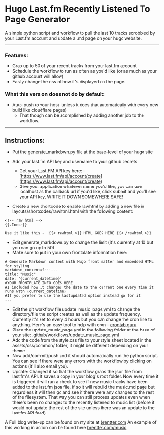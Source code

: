 # Hugo Last.fm Recently Listened To Page Generator

A simple python script and workflow to pull the last 10 tracks scrobbled by your Last.fm account and update a .md page on your hugo website.

---

### Features:
 - Grab up to 50 of your recent tracks from your last.fm account
 - Schedule the workflow to run as often as you'd like (or as much as your github account will allow)
 - Easily change the css of how it's displayed on the page.

### What this version does not do by default:
 - Auto-push to your host (unless it does that automatically with every new build like cloudflare pages)
     - That though can be acomplished by adding another job to the workflow.
---

## Instructions:

 - Put the generate_markdown.py file at the base-level of your hugo site
 - Add your last.fm API key and username to your github secrets
    - Get your Last.FM API key here: - [https://www.last.fm/api/account/create](https://www.last.fm/api/account/create)
    - Give your application whatever name you'd like, you can use localhost as the callback url if you'd like, click submit and you'll see your API key, WRITE IT DOWN SOMEWHERE SAFE!

 - Create a new shortcode to enable rawhtml by adding a new file in layouts/shortcodes/rawhtml.html with the following content:
```
<!-- raw html -->
{{.Inner}}
```
          
```Use it like this -  {{< rawhtml >}} HTML GOES HERE {{< /rawhtml >}}```

 - Edit generate_markdown.py to change the limit (it's currently at 10 but you can go up to 50)
 - Make sure to put in your own frontplate information here:

```
# Generate Markdown content with Hugo front matter and embedded HTML for styling
markdown_content=f'''---
title: "Music"
date: "{current_datetime}"
#YOUR FRONTPLATE INFO GOES HERE
#I included how it changes the date to the current one every time it runs with {current_datetime}
#If you prefer to use the lastupdated option instead go for it
---
``` 

 - Edit the [git workflow](https://docs.github.com/en/actions/writing-workflows/about-workflows) file update_music_page.yml to change the directory/file the script creates as well as the update frequency. Currently it's set to every 4 hours but you can change the cron line to anything. Here's an easy tool to help with cron - [crontab.guru](https://crontab.guru/)
 - Place the update_music_page.yml in the following folder at the base of your site:  .github/workflows/update_music_page.yml
 - Add the code from the style.css file to your style sheet located in the assets/css/common/ folder, it might be different depending on your theme.
 - Now add/commit/push and it should automatically run the python script. You can see if there were any errors with the workflow by clicking on actions (it'll also email you).
 - Update: Changed it so that the workflow grabs the json file from last.fm's API. It saves a copy in your blog's root folder. Now every time it is triggered it will run a check to see if new music tracks have been added to the last.fm json file, if so it will rebuild the music.md page but regardless it will then go and see if there were any changes to the rest of the filesystem. That way you can still process updates even when there's been no changes to the recently listened to music list (before it would not update the rest of the site unless there was an update to the last.fm API feed).
 
A Full blog write-up can be found on my site at [brentter.com](https://brentter.com/blog/add-a-spotify-recently-played-page-for-hugo/)
An example of this working in action can be found here [brentter.com/music](https://brentter.com/music/)  
